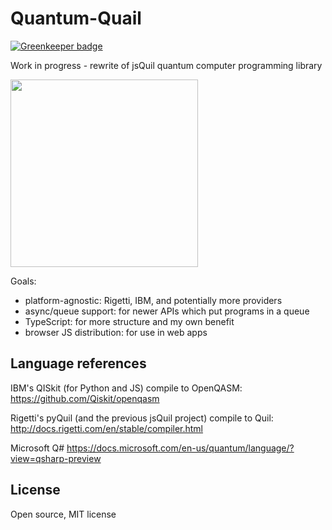 # Quantum-Quail

[![Greenkeeper badge](https://badges.greenkeeper.io/mapmeld/quantum-quail.svg)](https://greenkeeper.io/)

Work in progress - rewrite of jsQuil quantum computer programming library

<img src="https://raw.githubusercontent.com/mapmeld/quantum-quail/master/quail-logo.png" width="300"/>

Goals:
- platform-agnostic: Rigetti, IBM, and potentially more providers
- async/queue support: for newer APIs which put programs in a queue
- TypeScript: for more structure and my own benefit
- browser JS distribution: for use in web apps

## Language references

IBM's QISkit (for Python and JS) compile to OpenQASM:
https://github.com/Qiskit/openqasm

Rigetti's pyQuil (and the previous jsQuil project) compile to Quil:
http://docs.rigetti.com/en/stable/compiler.html

Microsoft Q#
https://docs.microsoft.com/en-us/quantum/language/?view=qsharp-preview

## License

Open source, MIT license
